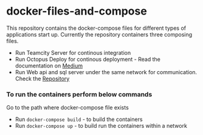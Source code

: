 # docker-files-and-compose
This repository contains the docker-compose files for different types of applications start up. Currently the repository containers three composing files.

* Run Teamcity Server for continous integration
* Run Octopus Deploy for continous deployment - Read the documentation on [Medium](https://arpitfs.medium.com/running-containerized-octopus-deploy-with-containerized-sql-server-47f0a5a57ffb)
* Run Web api and sql server under the same network for communication. Check the [Repository](https://github.com/arpitfs/containers-comms)

### To run the containers perform below commands

Go to the path where docker-compose file exists

* Run `docker-compose build` - to build the containers
* Run `docker-compose up` - to build run the containers within a network
